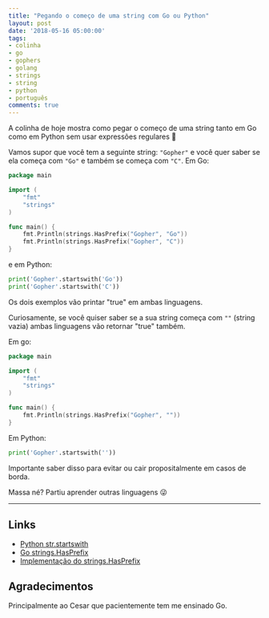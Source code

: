 ```yaml
---
title: "Pegando o começo de uma string com Go ou Python"
layout: post
date: '2018-05-16 05:00:00'
tags:
- colinha
- go
- gophers
- golang
- strings
- string
- python
- português
comments: true
---
```


A colinha de hoje mostra como pegar o começo de uma string tanto em Go como em Python sem usar expressões regulares 🎉

Vamos supor que você tem a seguinte string: `"Gopher"` e você quer saber se ela começa com `"Go"` e também se começa com `"C"`. Em Go:

```go
package main

import (
	"fmt"
	"strings"
)

func main() {
	fmt.Println(strings.HasPrefix("Gopher", "Go"))
	fmt.Println(strings.HasPrefix("Gopher", "C"))
}
```

e em Python:

```python
print('Gopher'.startswith('Go'))
print('Gopher'.startswith('C'))
```

Os dois exemplos vão printar "true" em ambas linguagens.

Curiosamente, se você quiser saber se a sua string começa com `""` (string vazia) ambas linguagens vão retornar "true" também.

Em go:

```go
package main

import (
	"fmt"
	"strings"
)

func main() {
	fmt.Println(strings.HasPrefix("Gopher", ""))
}
```

Em Python:

```python
print('Gopher'.startswith(''))
```

Importante saber disso para evitar ou cair propositalmente em casos de borda.

Massa né? Partiu aprender outras linguagens  😜

---

## Links
- [Python str.startswith](https://docs.python.org/3/library/stdtypes.html#str.startswith)
- [Go strings.HasPrefix](https://golang.org/pkg/strings/#HasPrefix)
- [Implementação do strings.HasPrefix](https://github.com/golang/go/blob/4102e6ff56eee8fd6a1689f4bcf9d5a92cc44a6c/src/strings/strings.go#L450)

## Agradecimentos
Principalmente ao Cesar que pacientemente tem me ensinado Go.